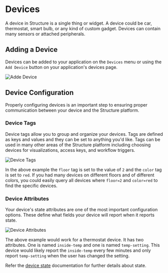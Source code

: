 # Devices

A device in Structure is a single thing or widget. A device could be car, thermostat, smart bulb, or any kind of custom gadget. Devices can contain many sensors or attached peripherals.

## Adding a Device

Devices can be added to your application on the `Devices` menu or using the `Add Device` button on your application's devices page.

![Adde Device](http://cdn2.hubspot.net/hubfs/742943/Documentation/device-management/add-device.png?noresize=true "Add Device")

## Device Configuration

Properly configuring devices is an important step to ensuring proper communication between your device and the Structure platform.

### Device Tags

Device tags allow you to group and organize your devices. Tags are defined as keys and values and they can be set to anything you'd like. Tags can be used in many other areas of the Structure platform including choosing devices for visualizations, access keys, and workflow triggers.

![Device Tags](http://cdn2.hubspot.net/hubfs/742943/Documentation/device-management/device-tags.png?noresize=true "Device Tags")

In the above example the `floor` tag is set to the value of `2` and the `color` tag is set to `red`. If you had many devices on different floors and of different colors, you could easily query all devices where `floor=2` and `color=red` to find the specific devices.

### Device Attributes

Your device's state attributes are one of the most important configuration options. These define what fields your device will report when it reports state.

![Device Attributes](http://cdn2.hubspot.net/hubfs/742943/Documentation/device-management/device-attributes.png?noresize=true "Device Attributes")

The above example would work for a thermostat device. It has two attributes. One is named `inside-temp` and one is named `temp-setting`. This device would likely report the `inside-temp` every few minutes and only report `temp-setting` when the user has changed the setting.

Refer the [device state](#) documentation for further details about state.
